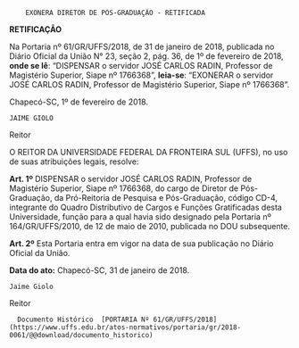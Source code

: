        EXONERA DIRETOR DE PÓS-GRADUAÇÃO - RETIFICADA  

**RETIFICAÇÃO**

  Na Portaria nº 61/GR/UFFS/2018, de 31 de janeiro de 2018, publicada no Diário Oficial da União N° 23, seção 2, pág. 36, de 1º de fevereiro de 2018, **onde se lê**: “DISPENSAR o servidor JOSÉ CARLOS RADIN, Professor de Magistério Superior, Siape nº 1766368”, **leia-se**: “EXONERAR o servidor JOSÉ CARLOS RADIN, Professor de Magistério Superior, Siape nº 1766368”.

  

 Chapecó-SC, 1º de fevereiro de 2018.

    JAIME GIOLO

 Reitor

  

 O REITOR DA UNIVERSIDADE FEDERAL DA FRONTEIRA SUL (UFFS), no uso de suas atribuições legais, resolve:

  

 **Art. 1º** DISPENSAR o servidor JOSÉ CARLOS RADIN, Professor de Magistério Superior, Siape nº 1766368, do cargo de Diretor de Pós-Graduação, da Pró-Reitoria de Pesquisa e Pós-Graduação, código CD-4, integrante do Quadro Distributivo de Cargos e Funções Gratificadas desta Universidade, função para a qual havia sido designado pela Portaria nº 164/GR/UFFS/2010, de 12 de maio de 2010, publicada no DOU subsequente.

  

 **Art. 2º** Esta Portaria entra em vigor na data de sua publicação no Diário Oficial da União.

   **Data do ato:** Chapecó-SC, 31 de janeiro de 2018.   
 

    Jaime Giolo   
 Reitor 

      Documento Histórico  [PORTARIA Nº 61/GR/UFFS/2018](https://www.uffs.edu.br/atos-normativos/portaria/gr/2018-0061/@@download/documento_historico)     
      